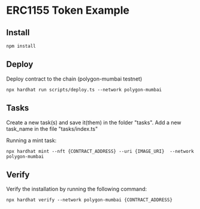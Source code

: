 # ERC1155 Token Example


## Install
```shell
npm install
```

## Deploy
Deploy contract to the chain (polygon-mumbai testnet)
```shell
npx hardhat run scripts/deploy.ts --network polygon-mumbai
```

## Tasks
Create a new task(s) and save it(them) in the folder "tasks". Add a new task_name in the file "tasks/index.ts"

Running a mint task:
```shell
npx hardhat mint --nft {CONTRACT_ADDRESS} --uri {IMAGE_URI}  --network polygon-mumbai
```


## Verify
Verify the installation by running the following command:
```shell
npx hardhat verify --network polygon-mumbai {CONTRACT_ADDRESS}
```